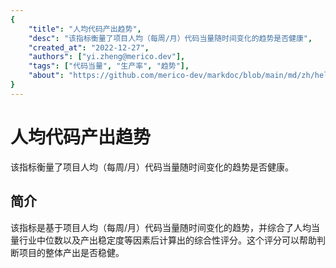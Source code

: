 ```yaml
---
{
    "title": "人均代码产出趋势",
    "desc": "该指标衡量了项目人均（每周/月）代码当量随时间变化的趋势是否健康",
    "created_at": "2022-12-27",
    "authors": ["yi.zheng@merico.dev"],
    "tags": ["代码当量", "生产率", "趋势"],
    "about": "https://github.com/merico-dev/markdoc/blob/main/md/zh/help-sample.md",
}
---
```


# 人均代码产出趋势

该指标衡量了项目人均（每周/月）代码当量随时间变化的趋势是否健康。

## 简介

<div data-section="abstract">

该指标是基于项目人均（每周/月）代码当量随时间变化的趋势，并综合了人均当量行业中位数以及产出稳定度等因素后计算出的综合性评分。这个评分可以帮助判断项目的整体产出是否稳健。

</div>
